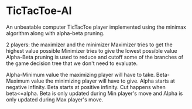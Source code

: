 # TicTacToe-AI

An unbeatable computer TicTacToe player implemented using the minimax algorithm along with alpha-beta pruning.

2 players: the maximizer and the minimizer
Maximizer tries to get the highest value possible
Minimizer tries to give the lowest possible value
Alpha-Beta pruning is used to reduce and cutoff some of the branches of the game decision tree that we don't need to evaluate.

Alpha-Minimum value the maximizing player will have to take. Beta-Maximum value the minimizing player will have to give.
Alpha starts at negative infinity. Beta starts at positive infinity.
Cut happens when beta<=alpha. Beta is only updated during Min player's move and Alpha is only updated during Max player's move.
